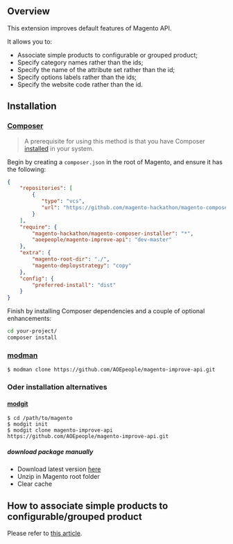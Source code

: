 ## Overview

This extension improves default features of Magento API.

It allows you to:

* Associate simple products to configurable or grouped product;
* Specify category names rather than the ids;
* Specify the name of the attribute set rather than the id;
* Specify options labels rather than the ids;
* Specify the website code rather than the id.

## Installation

### [Composer](http://getcomposer.org)

> A prerequisite for using this method is that you have Composer [installed](http://getcomposer.org/doc/00-intro.md#installation-nix) in your system.

Begin by creating a `composer.json` in the root of Magento, and ensure it has the following:

```json
{
    "repositories": [
        {
           "type": "vcs",
           "url": "https://github.com/magento-hackathon/magento-composer-installer"
        }
    ],
    "require": {
        "magento-hackathon/magento-composer-installer": "*",
        "aoepeople/magento-improve-api": "dev-master"
    },
    "extra": {
        "magento-root-dir": "./",
        "magento-deploystrategy": "copy"
    },
    "config": {
        "preferred-install": "dist"
    }
}
```

Finish by installing Composer dependencies and a couple of optional enhancements:

```bash
cd your-project/
composer install
```

### [modman](https://github.com/colinmollenhour/modman)

    $ modman clone https://github.com/AOEpeople/magento-improve-api.git
    
### Oder installation alternatives
    
#### [modgit](https://github.com/jreinke/modgit)

    $ cd /path/to/magento
    $ modgit init
    $ modgit clone magento-improve-api https://github.com/AOEpeople/magento-improve-api.git

##### download package manually

* Download latest version [here](https://github.com/AOEpeople/magento-improve-api/archive/master.zip)
* Unzip in Magento root folder
* Clear cache    

## How to associate simple products to configurable/grouped product

Please refer to [this article](http://www.bubblecode.net/en/2012/04/20/magento-api-associate-simple-products-to-configurable-or-grouped-product/).
